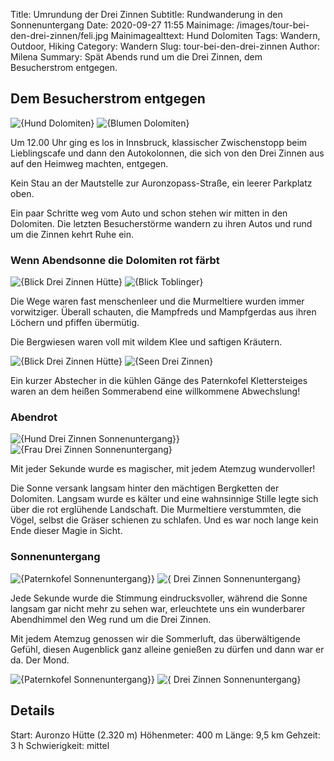 Title: Umrundung der Drei Zinnen
Subtitle: Rundwanderung in den Sonnenuntergang
Date: 2020-09-27 11:55
Mainimage: /images/tour-bei-den-drei-zinnen/feli.jpg
Mainimagealttext: Hund Dolomiten 
Tags: Wandern, Outdoor, Hiking
Category: Wandern
Slug: tour-bei-den-drei-zinnen
Author: Milena
Summary: Spät Abends rund um die Drei Zinnen, dem Besucherstrom entgegen. 


## Dem Besucherstrom entgegen

![{Hund Dolomiten}](/images/tour-bei-den-drei-zinnen/Frieda_Dolomiten.jpg)
![{Blumen Dolomiten}](/images/tour-bei-den-drei-zinnen/blumen.jpg) 

Um 12.00 Uhr ging es los in Innsbruck, klassischer Zwischenstopp beim Lieblingscafe und dann den Autokolonnen, die sich von den Drei Zinnen aus auf den Heimweg machten, entgegen.

Kein Stau an der Mautstelle zur Auronzopass-Straße, ein leerer Parkplatz oben.

Ein paar Schritte weg vom Auto und schon stehen wir mitten in den Dolomiten. Die letzten Besucherstörme wandern zu ihren Autos und rund um die Zinnen kehrt Ruhe ein.


### Wenn Abendsonne die Dolomiten rot färbt

![{Blick Drei Zinnen Hütte}](/images/tour-bei-den-drei-zinnen/3zinnen.jpg)
![{Blick Toblinger}](/images/tour-bei-den-drei-zinnen/lauraknoten.jpg) 

Die Wege waren fast menschenleer und die Murmeltiere wurden immer vorwitziger. Überall schauten, die Mampfreds und Mampfgerdas aus ihren Löchern und pfiffen übermütig.

Die Bergwiesen waren voll mit wildem Klee und saftigen Kräutern. 

![{Blick Drei Zinnen Hütte}](/images/tour-bei-den-drei-zinnen/ssen.jpg)
![{Seen Drei Zinnen}](/images/tour-bei-den-drei-zinnen/frieda_feli_dolomiten.jpg) 

Ein kurzer Abstecher in die kühlen Gänge des Paternkofel Klettersteiges waren an dem heißen Sommerabend eine willkommene Abwechslung!

### Abendrot

![{Hund Drei Zinnen Sonnenuntergang}}](/images/tour-bei-den-drei-zinnen/feli_sonne.jpg)
![{Frau Drei Zinnen Sonnenuntergang}](/images/tour-bei-den-drei-zinnen/laura_sonne.jpg) 


Mit jeder Sekunde wurde es magischer, mit jedem Atemzug wundervoller!

Die Sonne versank langsam hinter den mächtigen Bergketten der Dolomiten. Langsam wurde es kälter und eine wahnsinnige Stille legte sich über die rot erglühende Landschaft. Die Murmeltiere verstummten, die Vögel, selbst die Gräser schienen zu schlafen. Und es war noch lange kein Ende dieser Magie in Sicht. 

### Sonnenuntergang

![{Paternkofel Sonnenuntergang}}](/images/tour-bei-den-drei-zinnen/paternkofel.jpg)
![{ Drei Zinnen Sonnenuntergang}](/images/tour-bei-den-drei-zinnen/sonnenuntergang.jpg) 

Jede Sekunde wurde die Stimmung eindrucksvoller, während die Sonne langsam gar nicht mehr zu sehen war, erleuchtete uns ein wunderbarer Abendhimmel den Weg rund um die Drei Zinnen.

Mit jedem Atemzug genossen wir die Sommerluft, das überwältigende Gefühl, diesen Augenblick ganz alleine genießen zu dürfen und dann war er da. Der Mond. 

![{Paternkofel Sonnenuntergang}}](/images/tour-bei-den-drei-zinnen/sonnenuntergang1.jpg)
![{ Drei Zinnen Sonnenuntergang}](/images/tour-bei-den-drei-zinnen/mondschein.jpg) 

## Details

Start: Auronzo Hütte (2.320 m)
Höhenmeter: 400 m
Länge: 9,5 km
Gehzeit: 3 h
Schwierigkeit: mittel
